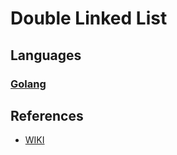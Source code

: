 # Double Linked List

## Languages

### [Golang](golang)

## References

* [WIKI](https://en.wikipedia.org/wiki/Doubly_linked_list)
